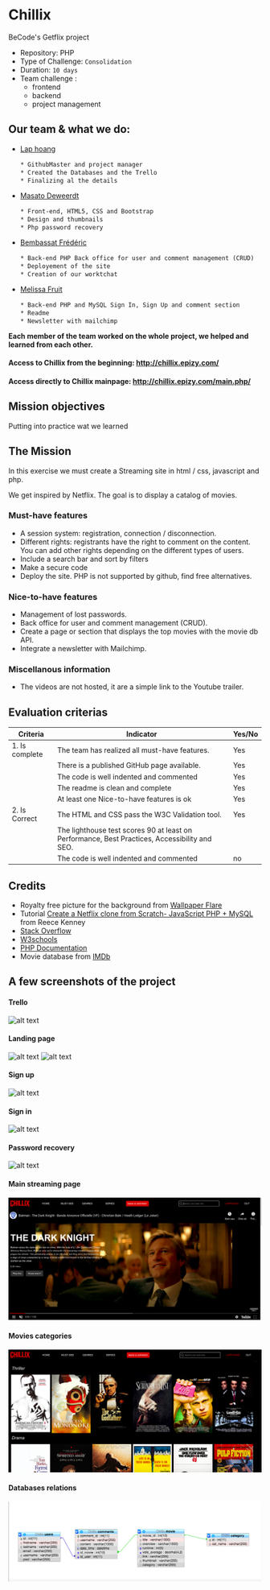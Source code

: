 # Chillix
BeCode's Getflix project

- Repository: PHP
- Type of Challenge:  `Consolidation`
- Duration: `10 days`
- Team challenge : 
  - frontend
  - backend
  - project management
  
## Our team & what we do:

* [Lap hoang](https://github.com/lap-hoang24) 

      * GithubMaster and project manager
      * Created the Databases and the Trello 
      * Finalizing al the details
      
* [Masato Deweerdt](https://github.com/masatoDeweerdt) 

      * Front-end, HTML5, CSS and Bootstrap
      * Design and thumbnails
      * Php password recovery
          
* [Bembassat Frédéric](https://github.com/Fbembassat)

      * Back-end PHP Back office for user and comment management (CRUD)
      * Deployement of the site
      * Creation of our worktchat
      
* [Melissa Fruit](https://github.com/Melissa-Fruit)

      * Back-end PHP and MySQL Sign In, Sign Up and comment section
      * Readme
      * Newsletter with mailchimp
     
**Each member of the team worked on the whole project, we helped and learned from each other.** 
  
#### Access to Chillix from the beginning: http://chillix.epizy.com/

#### Access directly to Chillix mainpage: http://chillix.epizy.com/main.php/


## Mission objectives 

Putting into practice wat we learned 

## The Mission

In this exercise we must create a Streaming site in html / css, javascript and php.

We get inspired by Netflix.
The goal is to display a catalog of movies. 

### Must-have features

- A session system: registration, connection / disconnection.
- Different rights: registrants have the right to comment on the content. You can add other rights depending on the different types of users.
- Include a search bar and sort by filters
- Make a secure code
- Deploy the site. PHP is not supported by github, find free alternatives.

### Nice-to-have features

- Management of lost passwords.
- Back office for user and comment management (CRUD).
- Create a page or section that displays the top movies with the movie db API.
- Integrate a newsletter with Mailchimp.

### Miscellanous information

- The videos are not hosted, it are a simple link to the Youtube trailer.


## Evaluation criterias

| Criteria       | Indicator                                                    | Yes/No |
| -------------- | ------------------------------------------------------------ | ------ |
| 1. Is complete | The team has realized all must-have features.                |  Yes   |
|                | There is a published GitHub page available.                  |  Yes   |
|                | The code is well indented and commented                      |  Yes   |
|                | The readme is clean and complete                             |  Yes   |
|                | At least one Nice-to-have features is ok                     |  Yes   |
| 2. Is Correct  | The HTML and CSS pass the W3C Validation tool.               |  Yes   |
|                | The lighthouse test scores 90 at least on Performance, Best Practices, Accessibility and SEO. |        |
|                | The code is well indented and commented                      |  no    |

## Credits

- Royalty free picture for the background from [Wallpaper Flare](https://www.wallpaperflare.com/)
- Tutorial [Create a Netflix clone from Scratch- JavaScript PHP + MySQL](https://www.udemy.com/course/netflix-clone/) from Reece Kenney
- [Stack Overflow](https://stackoverflow.com/)
- [W3schools](https://www.w3schools.com/)
- [PHP Documentation](https://www.php.net/docs.php)
- Movie database from [IMDb](https://www.imdb.com/interfaces/)

## A few screenshots of the project

#### Trello
![alt text](https://cdn.discordapp.com/attachments/746282623696896130/753683968632815706/Capture_decran_2020-09-10_a_15.28.22.png "Trello")
#### Landing page
![alt text](https://cdn.discordapp.com/attachments/746282623696896130/753683973972033646/Capture_decran_2020-09-10_a_14.53.46.png "Landing page")
![alt text](https://cdn.discordapp.com/attachments/746282623696896130/753692419521904660/68747470733a2f2f63646e2e646973636f72646170702e636f6d2f6174746163686d656e74732f3734363238323632333639.png "Footer")
#### Sign up
![alt text](https://cdn.discordapp.com/attachments/746282623696896130/753683952618962964/Capture_decran_2020-09-10_a_17.02.33.png "Sign Up")
#### Sign in
![alt text](https://cdn.discordapp.com/attachments/746282623696896130/753683968204865666/Capture_decran_2020-09-10_a_16.49.56.png "Sign in")
#### Password recovery
![alt text](https://cdn.discordapp.com/attachments/746282623696896130/753713218765193376/passrecovery.png "Password recovery")

#### Main streaming page
![mainpage](assets/images/mainpage.png)
#### Movies categories
![category page ](assets/images/category.png)
#### Databases relations
![relations of database tables](assets/images/relational-database.png)
